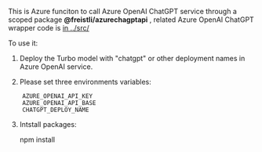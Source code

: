 This is Azure funciton to call Azure OpenAI ChatGPT service through a scoped package  **@freistli/azurechagptapi** , related Azure OpenAI ChatGPT wrapper code is [in ../src/](https://github.com/freistli/chatgpt-api/blob/main/src/azure-chatgpt-api.ts)

To use it:

1. Deploy the Turbo model with "chatgpt" or other deployment names in Azure OpenAI service.

2. Please set three environments variables:

```
    AZURE_OPENAI_API_KEY
    AZURE_OPENAI_API_BASE
    CHATGPT_DEPLOY_NAME
```

3. Intstall packages:

    npm install 


